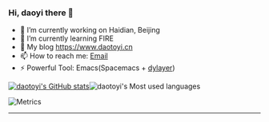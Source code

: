 ### Hi, daoyi there 👋

- 🔭 I’m currently working on Haidian, Beijing
- 🌱 I’m currently learning FIRE
- 👯 My blog https://www.daotoyi.cn
- 📫 How to reach me: [Email](daotoyi@foxmail.com)
- ⚡ Powerful Tool: Emacs(Spacemacs + [dylayer](https://github.com/daotoyi/.Spacemacs.d))

<!--
<a href="https://github.com/anuraghazra/github-readme-stats">
  <img align="left" src="https://github-readme-stats.vercel.app/api?username=daotoyi&show_icons=true&theme=dracula" />
</a>
  
<a href="https://github.com/anuraghazra/github-readme-stats">
  <img align="right" src="https://github-readme-stats.vercel.app/api/top-langs/?username=daotoyi&layout=compact&hide_border=true&langs_count=10" />
</a>
-->

[![daotoyi's GitHub stats](https://github-readme-stats.vercel.app/api?username=daotoyi&show_icons=true&theme=dracula)](https://github.com/anuraghazra/github-readme-stats)![daotoyi's Most used languages](https://github-readme-stats.vercel.app/api/top-langs/?username=daotoyi&layout=compact&hide_border=true&langs_count=10)

![Metrics](https://metrics.lecoq.io/daotoyi?template=classic&config.timezone=Asia%2FShanghai)

---

<!--
**daotoyi/daotoyi** is a ✨ _special_ ✨ repository because its `README.md` (this file) appears on your GitHub profile.

Here are some ideas to get you started:

- 🔭 I’m currently working on ...
- 🌱 I’m currently learning ...
- 👯 I’m looking to collaborate on ...
- 🤔 I’m looking for help with ...
- 💬 Ask me about ...
- 📫 How to reach me: ...
- 😄 Pronouns: ...
- ⚡ Fun fact: ...
-->

